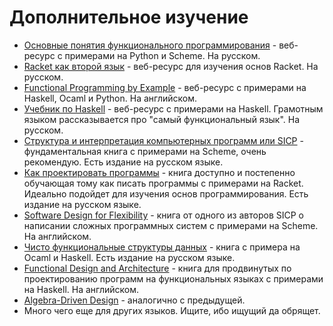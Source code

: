 # Дополнительное изучение

- [Основные понятия функционального программирования](https://github.com/KikyTokamuro/Simple-Functional-Programming) - 
веб-ресурс с примерами на Python и Scheme. На русском.
- [Racket как второй язык](https://code-basics.com/ru/languages/racket) -
веб-ресурс для изучения основ Racket. На русском.
- [Functional Programming by Example](https://github.com/caiorss/Functional-Programming) -
веб-ресурс с примерами на Haskell, Ocaml и Python. На английском.
- [Учебник по Haskell](https://anton-k.github.io/ru-haskell-book/book/home.html) -
веб-ресурс с примерами на Haskell. Грамотным языком рассказывается про "самый функциональный язык". На русском.
- [Структура и интерпретация компьютерных программ или SICP](https://ru.wikipedia.org/wiki/%D0%A1%D1%82%D1%80%D1%83%D0%BA%D1%82%D1%83%D1%80%D0%B0_%D0%B8_%D0%B8%D0%BD%D1%82%D0%B5%D1%80%D0%BF%D1%80%D0%B5%D1%82%D0%B0%D1%86%D0%B8%D1%8F_%D0%BA%D0%BE%D0%BC%D0%BF%D1%8C%D1%8E%D1%82%D0%B5%D1%80%D0%BD%D1%8B%D1%85_%D0%BF%D1%80%D0%BE%D0%B3%D1%80%D0%B0%D0%BC%D0%BC) -
фундаментальная книга с примерами на Scheme, очень рекомендую. Есть издание на русском языке.
- [Как проектировать программы](https://en.wikipedia.org/wiki/How_to_Design_Programs) -
книга доступно и постепенно обучающая тому как писать программы с примерами на Racket. Идеально подойдет для изучения 
основ программирования. Есть издание на русском языке. 
- [Software Design for Flexibility](https://mitpress.mit.edu/9780262045490/software-design-for-flexibility/) -
книга от одного из авторов SICP о написании сложных программных систем с примерами на Scheme. На английском.
- [Чисто функциональные структуры данных](https://www.ozon.ru/product/chisto-funktsionalnye-struktury-dannyh-161681249/?sh=xx6OqcFoxw) -
книга с примера на Ocaml и Haskell. Есть издание на русском языке.
- [Functional Design and Architecture](https://graninas.com/functional-design-and-architecture-book/) -
книга для продвинутых по проектированию программ на функциональных языках с примерами на Haskell. На английском.
- [Algebra-Driven Design](https://algebradriven.design/) -
аналогично с предыдущей.
- Много чего еще для других языков. Ищите, ибо ищущий да обрящет.